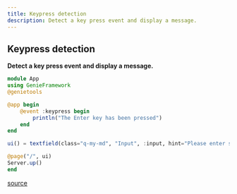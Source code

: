 ```yaml
---
title: Keypress detection
description: Detect a key press event and display a message.
---
```


## Keypress detection

**Detect a key press event and display a message.**

````julia
module App
using GenieFramework
@genietools

@app begin
    @event :keypress begin
        println("The Enter key has been pressed")
    end
end

ui() = textfield(class="q-my-md", "Input", :input, hint="Please enter some words", @on("keyup.enter", :keypress))

@page("/", ui)
Server.up()
end
````


[source](https://github.com/GenieFramework/CodeExamples/blob/main/src/2.reactive-ui/keypress-detection.jl)
